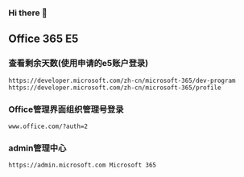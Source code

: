 ### Hi there 👋

## Office 365 E5

### 查看剩余天数(使用申请的e5账户登录)
```
https://developer.microsoft.com/zh-cn/microsoft-365/dev-program
https://developer.microsoft.com/zh-cn/microsoft-365/profile
```
### Office管理界面组织管理号登录
```
www.office.com/?auth=2
```
### admin管理中心
```
https://admin.microsoft.com Microsoft 365
```

